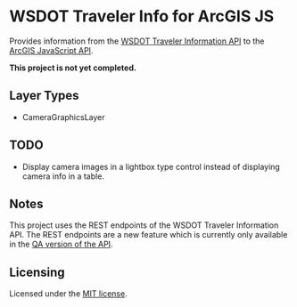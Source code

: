 WSDOT Traveler Info for ArcGIS JS
=================================

Provides information from the [WSDOT Traveler Information API](http://www.wsdot.wa.gov/Traffic/api/) to the [ArcGIS JavaScript API](http://links.esri.com/javascript).

**This project is not yet completed.**

## Layer Types ##
* CameraGraphicsLayer

## TODO ##

* Display camera images in a lightbox type control instead of displaying camera info in a table.

## Notes ##

This project uses the REST endpoints of the WSDOT Traveler Information API.  The REST endpoints are a new feature which is currently only available in the [QA version of the API](http://webpub3qa.wsdot.wa.gov/traffic/api/).

## Licensing ##

Licensed under the [MIT license](http://www.opensource.org/licenses/MIT).